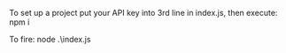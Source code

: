 To set up a project put your API key into 3rd line in index.js, then execute:
npm i

To fire: node .\index.js